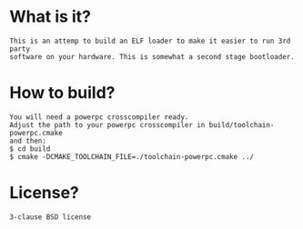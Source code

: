 # What is it?
    This is an attemp to build an ELF loader to make it easier to run 3rd party
    software on your hardware. This is somewhat a second stage bootloader.

# How to build?
    You will need a powerpc crosscompiler ready.
    Adjust the path to your powerpc crosscompiler in build/toolchain-powerpc.cmake
    and then:
    $ cd build
    $ cmake -DCMAKE_TOOLCHAIN_FILE=./toolchain-powerpc.cmake ../

# License?
    3-clause BSD license

